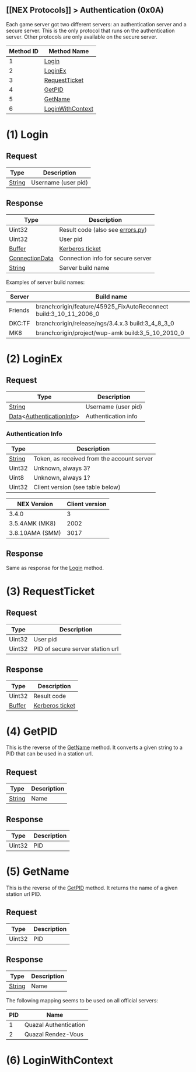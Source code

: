 [[NEX Protocols]] > Authentication (0x0A)
---

Each game server got two different servers: an authentication server and a secure server. This is the only protocol that runs on the authentication server. Other protocols are only available on the secure server.

| Method ID | Method Name |
| --- | --- |
| 1 | [Login](#1-login) |
| 2 | [LoginEx](#2-loginex) |
| 3 | [RequestTicket](#3-requestticket) |
| 4 | [GetPID](#4-getpid) |
| 5 | [GetName](#5-getname) |
| 6 | [LoginWithContext](#6-loginwithcontext) |

# (1) Login
## Request
| Type | Description |
| --- | --- |
| [String] | Username (user pid) |

## Response
| Type | Description |
| --- | --- |
| Uint32 | Result code (also see [errors.py](https://github.com/Kinnay/NintendoClients/blob/master/nintendo/nex/errors.py)) |
| Uint32 | User pid |
| [Buffer] | [Kerberos ticket](Kerberos-Authentication#kerberos-ticket) |
| [ConnectionData](NEX-Common-Types#rendez-vous-connection-data-structure) | Connection info for secure server |
| [String] | Server build name |

Examples of server build names:

| Server | Build name |
| --- | --- |
| Friends | branch:origin/feature/45925_FixAutoReconnect build:3_10_11_2006_0 |
| DKC:TF | branch:origin/release/ngs/3.4.x.3 build:3_4_8_3_0 |
| MK8 | branch:origin/project/wup-amk build:3_5_10_2010_0 |

# (2) LoginEx
## Request
| Type | Description |
| --- | --- |
| [String] | Username (user pid) |
| [Data]&lt;[AuthenticationInfo](#authentication-info)&gt; | Authentication info |

### Authentication Info
| Type | Description |
| --- | --- |
| [String] | Token, as received from the account server |
| Uint32 | Unknown, always 3? |
| Uint8 | Unknown, always 1? |
| Uint32 | Client version (see table below) |

| NEX Version | Client version |
| --- | --- |
| 3.4.0 | 3 |
| 3.5.4AMK (MK8) | 2002 |
| 3.8.10AMA (SMM) | 3017 |

## Response
Same as response for the [Login](#1-login) method.

# (3) RequestTicket
## Request
| Type | Description |
| --- | --- |
| Uint32 | User pid |
| Uint32 | PID of secure server station url |

## Response
| Type | Description |
| --- | --- |
| Uint32 | Result code |
| [Buffer] | [Kerberos ticket](Kerberos-Authentication#kerberos-ticket) |

# (4) GetPID
This is the reverse of the [GetName](#5-getname) method. It converts a given string to a PID that can be used in a station url.

## Request
| Type | Description |
| --- | --- |
| [String] | Name |

## Response
| Type | Description |
| --- | --- |
| Uint32 | PID |

# (5) GetName
This is the reverse of the [GetPID](#4-getpid) method. It returns the name of a given station url PID.

## Request
| Type | Description |
| --- | --- |
| Uint32 | PID |

## Response
| Type | Description |
| --- | --- |
| [String] | Name |

The following mapping seems to be used on all official servers:

| PID | Name |
| --- | --- |
| 1 | Quazal Authentication |
| 2 | Quazal Rendez-Vous |

# (6) LoginWithContext

[String]: NEX-Common-Types#string
[Buffer]: NEX-Common-Types#buffer
[Structure]: NEX-Common-Types#structure
[StationURL]: NEX-Common-Types#station-url
[List]: NEX-Common-Types#list
[DateTime]: NEX-Common-Types#date-time
[Data]: NEX-Common-Types#any-data-holder